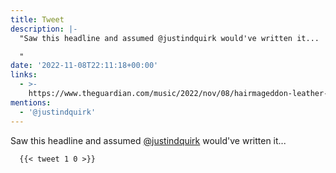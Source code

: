 ```yaml
---
title: Tweet
description: |-
  "Saw this headline and assumed @justindquirk would've written it... 

  "
date: '2022-11-08T22:11:18+00:00'
links:
  - >-
    https://www.theguardian.com/music/2022/nov/08/hairmageddon-leather-codpieced-glam-metal-comeback-spandex-debauchery
mentions:
  - '@justindquirk'
---
```

Saw this headline and assumed [@justindquirk](https://twitter.com/@justindquirk) would've written it... 


      {{< tweet 1 0 >}}
    
